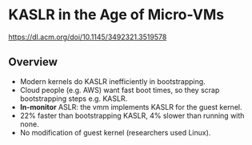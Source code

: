 # KASLR in the Age of Micro-VMs

https://dl.acm.org/doi/10.1145/3492321.3519578

## Overview
- Modern kernels do KASLR inefficiently in bootstrapping.
- Cloud people (e.g. AWS) want fast boot times, so they scrap bootstrapping steps e.g. KASLR.
- **In-monitor** ASLR: the vmm implements KASLR for the guest kernel.
- 22% faster than bootstrapping KASLR, 4% slower than running with none.
- No modification of guest kernel (researchers used Linux).

